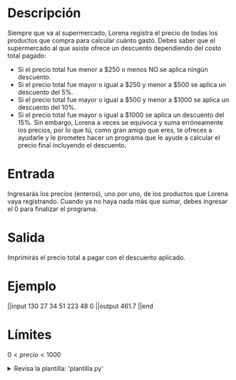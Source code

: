 # Descripción
Siempre que va al supermercado, Lorena registra el precio de todas los productos que compra para calcular cuánto gastó.
Debes saber que el supermercado al que asiste ofrece un descuento dependiendo del costo total pagado:

- Si el precio total fue menor a \$250 o menos NO se aplica ningún descuento.
- Si el precio total fue mayor o igual a \$250 y menor a \$500 se aplica un descuento del 5%.
- Si el precio total fue mayor o igual a \$500 y menor a \$1000 se aplica un descuento del 10%.
- Si el precio total fue mayor o igual a \$1000 se aplica un descuento del 15%.
Sin embargo, Lorena a veces se equivoca y suma erróneamente los precios, por lo que tú, como gran amigo que eres, te ofreces a
ayudarle y le prometes hacer un programa que le ayude a calcular el precio final incluyendo el descuento.

# Entrada

Ingresarás los precios (enteros), uno por uno, de los productos que Lorena vaya registrando. Cuando ya no haya nada más que sumar, debes
ingresar el 0 para finalizar el programa.

# Salida

Imprimirás el precio total a pagar con el descuento aplicado.

# Ejemplo

||input
130
27
34
51
223
48
0
||output
461.7
||end

# Límites
$0 < precio < 1000$

<details>
<summary>Revisa la plantilla: 'plantilla.py'</summary>
{{plantilla.py}}
</details>
